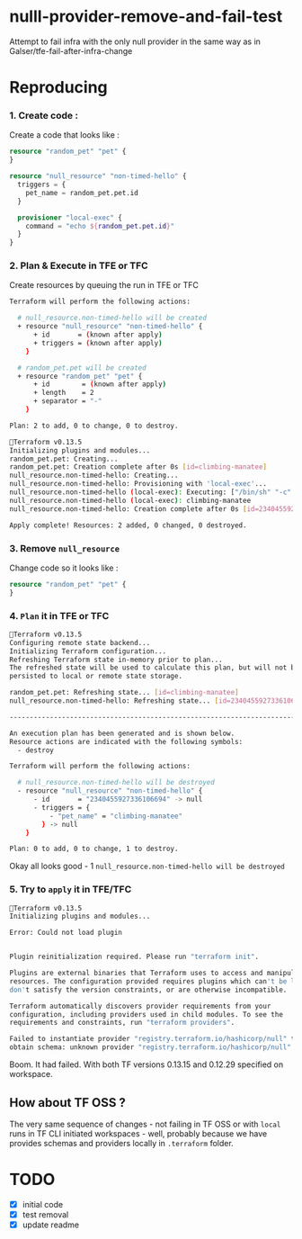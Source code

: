 # nulll-provider-remove-and-fail-test
Attempt to fail infra with the only null provider in the same way as in Galser/tfe-fail-after-infra-change

# Reproducing

### 1. Create code : 

Create a code that looks like : 

```terraform
resource "random_pet" "pet" {
}

resource "null_resource" "non-timed-hello" {
  triggers = {
    pet_name = random_pet.pet.id
  }

  provisioner "local-exec" {
    command = "echo ${random_pet.pet.id}"
  }
}
```

### 2. Plan & Execute in TFE or TFC

Create resources by queuing the run in TFE or TFC
```bash
Terraform will perform the following actions:

  # null_resource.non-timed-hello will be created
  + resource "null_resource" "non-timed-hello" {
      + id       = (known after apply)
      + triggers = (known after apply)
    }

  # random_pet.pet will be created
  + resource "random_pet" "pet" {
      + id        = (known after apply)
      + length    = 2
      + separator = "-"
    }

Plan: 2 to add, 0 to change, 0 to destroy.

Terraform v0.13.5
Initializing plugins and modules...
random_pet.pet: Creating...
random_pet.pet: Creation complete after 0s [id=climbing-manatee]
null_resource.non-timed-hello: Creating...
null_resource.non-timed-hello: Provisioning with 'local-exec'...
null_resource.non-timed-hello (local-exec): Executing: ["/bin/sh" "-c" "echo climbing-manatee"]
null_resource.non-timed-hello (local-exec): climbing-manatee
null_resource.non-timed-hello: Creation complete after 0s [id=2340455927336106694]

Apply complete! Resources: 2 added, 0 changed, 0 destroyed.
```

### 3. Remove `null_resource`

Change code so it looks like : 

```terraform
resource "random_pet" "pet" {
}
```

### 4. `Plan` it in TFE or TFC

```bash
Terraform v0.13.5
Configuring remote state backend...
Initializing Terraform configuration...
Refreshing Terraform state in-memory prior to plan...
The refreshed state will be used to calculate this plan, but will not be
persisted to local or remote state storage.

random_pet.pet: Refreshing state... [id=climbing-manatee]
null_resource.non-timed-hello: Refreshing state... [id=2340455927336106694]

------------------------------------------------------------------------

An execution plan has been generated and is shown below.
Resource actions are indicated with the following symbols:
  - destroy

Terraform will perform the following actions:

  # null_resource.non-timed-hello will be destroyed
  - resource "null_resource" "non-timed-hello" {
      - id       = "2340455927336106694" -> null
      - triggers = {
          - "pet_name" = "climbing-manatee"
        } -> null
    }

Plan: 0 to add, 0 to change, 1 to destroy.
```

Okay all looks good - 1 `null_resource.non-timed-hello will be destroyed`

### 5. Try to `apply` it in TFE/TFC

```bash
Terraform v0.13.5
Initializing plugins and modules...

Error: Could not load plugin


Plugin reinitialization required. Please run "terraform init".

Plugins are external binaries that Terraform uses to access and manipulate
resources. The configuration provided requires plugins which can't be located,
don't satisfy the version constraints, or are otherwise incompatible.

Terraform automatically discovers provider requirements from your
configuration, including providers used in child modules. To see the
requirements and constraints, run "terraform providers".

Failed to instantiate provider "registry.terraform.io/hashicorp/null" to
obtain schema: unknown provider "registry.terraform.io/hashicorp/null"
```

Boom. It had failed. With both TF versions 0.13.15 and 0.12.29 specified on workspace.

## How about TF OSS ?

The very same sequence of changes - not failing in TF OSS or with `local` runs in TF CLI initiated workspaces - well, probably because we have provides schemas and providers locally in `.terraform` folder.



# TODO

- [x] initial code
- [x] test removal
- [x] update readme
